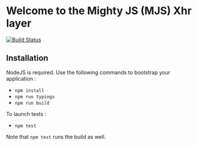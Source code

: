 # Welcome to the Mighty JS (MJS) Xhr layer

[![Build Status](https://travis-ci.org/Elium/mighty-xhr-layer.svg?branch=master)](https://travis-ci.org/Elium/mighty-xhr-layer)

## Installation

NodeJS is required. Use the following commands to bootstrap your application :

- `npm install`
- `npm run typings`
- `npm run build`

To launch tests :

- `npm test`

Note that `npm test` runs the build as well.
